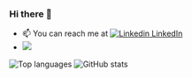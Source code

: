 ### Hi there 👋

<!--
**mulkers/mulkers** is a ✨ _special_ ✨ repository because its `README.md` (this file) appears on your GitHub profile.

Here are some ideas to get you started:

- 🔭 I’m currently working on ...
- 🌱 I’m currently learning ...
- 👯 I’m looking to collaborate on ...
- 🤔 I’m looking for help with ...
- 💬 Ask me about ...
- 📫 How to reach me: ...
- 😄 Pronouns: ...
- ⚡ Fun fact: ...
-->
- 📫 You can reach me at [![Linkedin](https://i.stack.imgur.com/gVE0j.png) LinkedIn](https://www.linkedin.com/in/mulkers/)
- ![](https://komarev.com/ghpvc/?username=mulkers&base=1678)

![Top languages](https://github-readme-stats.vercel.app/api/top-langs/?username=mulkers&langs_count=10&layout=compact&theme=dark&hide_border=true&include_all_commits=true&count_private=true&&exclude_repo=plasma_applet_mawakit,phd-thesis,plasma_applet_athkar,Qrypto,storiesindexer,storiescrawler) ![GitHub stats](https://github-readme-stats.vercel.app/api?username=mulkers&show_icons=true&theme=dark&hide_border=true&include_all_commits=true&count_private=true)

